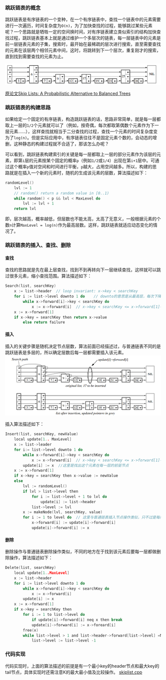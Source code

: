 ### 跳跃链表的概念
跳跃链表是有序链表的一个变种，在一个有序链表中，查找一个链表中的元素需要进行一次遍历，时间复杂度为`O(n)`，为了加快查找的过程，能够跳过某些元素呢？一个思路就是牺牲一定的空间换时间，对有序链表建立类似索引的结构加快查找过程，跳跃链表基本上就是通过维护一个多层次的链表，每一层链表中的元素是前一层链表元素的子集，搜索时，最开始在最稀疏的层次进行搜索，直至需要查找的元素在该层两个相邻元素中间，这时，将跳转到下一个层次，重复刚才的搜索，直到找到需要查找的元素为止。

![image](../images/skiplist.png)

[原论文Skip Lists: A Probabilistic Alternative to Balanced Trees](./skiplists.pdf)

### 跳跃链表的构建思路
如果给定一个固定的有序链表，构造跳跃链表的话，思路非常简单，就是每一层都取上一层的`1/2`个元素就可以了（例如，按奇偶，每次都取第偶数个元素作为下一层元素......），这样查找就相当于二分查找的过程，查找一个元素的时间复杂度变为了`log(n)`。但是实际应用中，有序链表往往不是固定元素个数的，会动态的增删，这种静态的构建过程就不合适了，那该怎么办呢？

可以看到，跳跃链表构建索引的关键是每一层都取上一层的部分元素作为该层的元素，即第`i`层的元素按某个固定的概率`p`（例如`1/2`或`1/4`）出现在第`i+1`层中。可通过这个概率`p`值对空间和时间进行平衡，`p`越大，占用空间越多。所以，构建的思路就是在插入一个新的元素时，随机的生成该元素的层数，算法描述如下：
```c
randomLevel()
    lvl := 1
    // random() return a random value in [0..1) 
    while random() < p && lvl < MaxLevel do
        lvl := lvl + 1
    return lvl
```
即，层次越高，概率越低，但层数也不能太高，太高了无意义，一般根据元素的个数`n`计算`MaxLevel = log(n)`作为最高层数。这样，跳跃链表就适应动态变化的情况了。

### 跳跃链表的插入、查找、删除


#### 查找
查找的思路就是先在最上层查找，找到不到再转向下一层继续查找，这样就可以跳过很多元素，缩小查找范围。算法描述如下：
```c
Search(list, searchKey)
    x := list->header  // loop invariant: x->key < searchKey
    for i := list->level downto 1 do    // downto的意思是从最高层，每次下降一层
        while x->forward[i]->key < searchKey do
            x := x->forward[i]  // x->key < searchKey <= x->forward[1]->key
    x := x->forward[1]
    if x->key = searchKey then return x->value
        else return failure
```

#### 插入
插入的关键步骤是随机决定节点层数，算法前面已经描述过，与普通链表不同的是跳跃链表是多层的，所以确定层数后每一层都需要插入该元素。
![image](../images/skiplist_insert.png)

插入算法描述如下：
```c
Insert(list, searchKey, newValue)
    local update[1.. MaxLevel]
    x := list->leader
    for i:= list->level downto 1 do
        while x->forward[i]->key < searchKey do
            x := x->forward[i]  // x->key < searchKey <= x->forward[1]->key
        update[i] := x  //这里是找出这个元素在每一层的前驱节点
    x := x->forward[1]
    if x->key = searchKey then x->value := newValue
    else
        lvl := randomLevel()
        if lvl > list->level then
            for i := list->level + 1 to lvl do
                update[i] := list->header
            list->level := lvl
        x := makeNode(lvl, searchKey, value)
        for i := 1 to level do  // 这里与普通链表插入节点操作类似，只不过是每层都要插入
            x->forward[i] := update[i]->forward[i]
            update[i]->forward[i] := x 
```

#### 删除
删除操作与普通链表删除操作类似，不同的地方在于找到该元素后要每一层都做删除操作，算法描述如下：
```c
Delete(list, searchKey)
    local update[1..MaxLevel]
    x := list->header
    for i := list->level downto 1 do
        while x->forward[i]->key < searchKey do
            x := x->forward[i]
        update[i] := x
    x := x->forward[1]
    if x->key = searchKey then
        for i := 1 to list->level do
            if update[i]->forward[i] neq x then break
            update[i]->forward[i] := x->foreard[i]
        free(x)
        while list->level > 1 and list->header->forward[list->level] =NIL do 
            list->level := list->level -1
```

### 代码实现
代码实现时，上面的算法描述的前提是有一个最小key的header节点和最大key的tail节点，具体实现时还需注意K的最大最小值及比较操作。
[skiplist.cpp](./skiplist.cpp)
